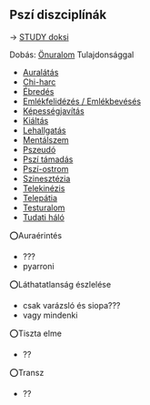 ## Pszí diszciplínák

→ [STUDY doksi](https://github.com/kaktusztea/km100/wiki/STUDY.pszi.diszciplinak)

Dobás: [Önuralom](014_tulajdonsagok.md#-%C3%B6nuralom-%EF%B8%8F) Tulajdonsággal

- [Auralátás](pszi.diszciplinak/auralatas.md)
- [Chi-harc](pszi.diszciplinak/chi_harc.md)
- [Ébredés](pszi.diszciplinak/ebredes.md)
- [Emlékfelidézés / Emlékbevésés](pszi.diszciplinak/emlekfelidezes_beveses.md)
- [Képességjavítás](pszi.diszciplinak/kepessegjavitas.md)
- [Kiáltás](pszi.diszciplinak/kialtas.md)
- [Lehallgatás](pszi.diszciplinak/lehallgatas.md)
- [Mentálszem](pszi.diszciplinak/mentalszem.md)
- [Pszeudó](pszi.diszciplinak/pszeudo.md)
- [Pszí támadás](pszi.diszciplinak/pszi_tamadas.md)
- [Pszí-ostrom](pszi.diszciplinak/pszi-ostrom.md)
- [Szinesztézia](pszi.diszciplinak/szinesztezia.md)
- [Telekinézis](pszi.diszciplinak/telekinezis.md)
- [Telepátia](pszi.diszciplinak/telepatia.md)
- [Testuralom](pszi.diszciplinak/testuralom.md)
- [Tudati háló](pszi.diszciplinak/tudati_halo.md)

⭕Auraérintés
- ???
- pyarroni

⭕Láthatatlanság észlelése
- csak varázsló és siopa???
- vagy mindenki

⭕Tiszta elme
- ??

⭕Transz
- ??

